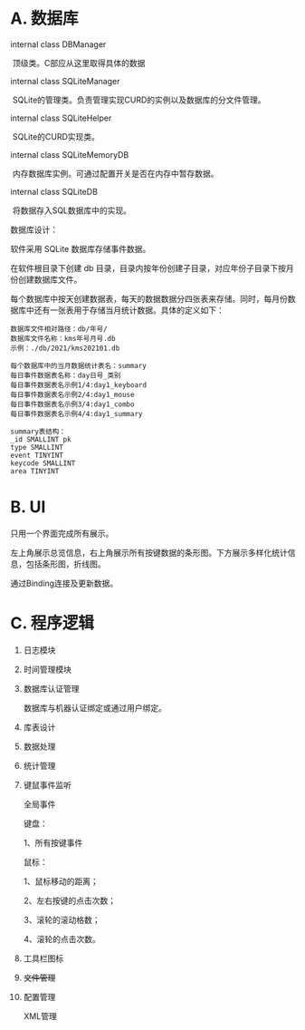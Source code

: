 # A. 数据库

internal class DBManager 

​	顶级类。C部应从这里取得具体的数据

internal class SQLiteManager

​	SQLite的管理类。负责管理实现CURD的实例以及数据库的分文件管理。

internal class SQLiteHelper

​	SQLite的CURD实现类。

internal class SQLiteMemoryDB

​	内存数据库实例。可通过配置开关是否在内存中暂存数据。

internal class SQLiteDB

​	将数据存入SQL数据库中的实现。





数据库设计：

软件采用 SQLite 数据库存储事件数据。

在软件根目录下创建 db 目录，目录内按年份创建子目录，对应年份子目录下按月份创建数据库文件。

每个数据库中按天创建数据表，每天的数据数据分四张表来存储。同时，每月份数据库中还有一张表用于存储当月统计数据。具体的定义如下：

```
数据库文件相对路径：db/年号/
数据库文件名称：kms年号月号.db
示例：./db/2021/kms202101.db
```

```
每个数据库中的当月数据统计表名：summary
每日事件数据表名称：day日号_类别
每日事件数据表名示例1/4:day1_keyboard
每日事件数据表名示例2/4:day1_mouse
每日事件数据表名示例3/4:day1_combo
每日事件数据表名示例4/4:day1_summary
```

```
summary表结构：
_id SMALLINT pk
type SMALLINT
event TINYINT
keycode SMALLINT
area TINYINT
```













# B. UI

只用一个界面完成所有展示。

左上角展示总览信息，右上角展示所有按键数据的条形图。下方展示多样化统计信息，包括条形图，折线图。

通过Binding连接及更新数据。





# C. 程序逻辑

1. 日志模块

2. 时间管理模块

3. 数据库认证管理

   数据库与机器认证绑定或通过用户绑定。

4. 库表设计

5. 数据处理

6. 统计管理

7. 键鼠事件监听

   全局事件

   键盘：

     1、所有按键事件

   鼠标：

     1、鼠标移动的距离；

     2、左右按键的点击次数；

     3、滚轮的滚动格数；

     4、滚轮的点击次数。

8. 工具栏图标

9. ~~文件管理~~

10. 配置管理

    XML管理

